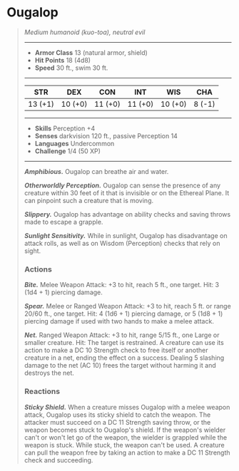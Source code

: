 # Ougalop
>*Medium humanoid (kuo-toa), neutral evil*
>___
>- **Armor Class** 13 (natural armor, shield)
>- **Hit Points** 18 (4d8)
>- **Speed** 30 ft., swim 30 ft.
>___
>|STR|DEX|CON|INT|WIS|CHA|
>|:---:|:---:|:---:|:---:|:---:|:---:|
>|13 (+1)|10 (+0)|11 (+0)|11 (+0)|10 (+0)|8 (-1)|
>___
>- **Skills** Perception +4
>- **Senses** darkvision 120 ft., passive Perception 14
>- **Languages** Undercommon
>- **Challenge** 1/4 (50 XP)
>___
>***Amphibious.*** Ougalop can breathe air and water.  
>
>***Otherworldly Perception.*** Ougalop can sense the presence of any creature within 30 feet of it that is invisible or on the Ethereal Plane. It can pinpoint such a creature that is moving.  
>
>***Slippery.*** Ougalop has advantage on ability checks and saving throws made to escape a grapple.  
>
>***Sunlight Sensitivity.*** While in sunlight, Ougalop has disadvantage on attack rolls, as well as on Wisdom (Perception) checks that rely on sight.  
>
>### Actions
>***Bite.*** Melee Weapon Attack: +3 to hit, reach 5 ft., one target. Hit: 3 (1d4 + 1) piercing damage.  
>
>***Spear.*** Melee  or Ranged Weapon Attack: +3 to hit, reach 5 ft. or range 20/60 ft., one target. Hit: 4 (1d6 + 1) piercing damage, or 5 (1d8 + 1) piercing damage if used with two hands to make a melee attack.  
>
>***Net.*** Ranged Weapon Attack: +3 to hit, range 5/15 ft., one Large or smaller creature. Hit: The target is restrained. A creature can use its action to make a DC 10 Strength check to free itself or another creature in a net, ending the effect on a success. Dealing 5 slashing damage to the net (AC 10) frees the target without harming it and destroys the net.  
>
>### Reactions
>***Sticky Shield.*** When a creature misses Ougalop with a melee weapon attack, Ougalop uses its sticky shield to catch the weapon. The attacker must succeed on a DC 11 Strength saving throw, or the weapon becomes stuck to Ougalop's shield. If the weapon's wielder can't or won't let go of the weapon, the wielder is grappled while the weapon is stuck. While stuck, the weapon can't be used. A creature can pull the weapon free by taking an action to make a DC 11 Strength check and succeeding.